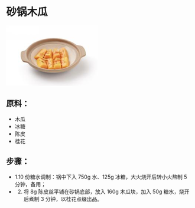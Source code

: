 # 砂锅木瓜

![砂锅木瓜](../images/砂锅木瓜.png)

## 原料：

- 木瓜
- 冰糖
- 陈皮
- 桂花

## 步骤：

- 1.10 份糖水调制：锅中下入 750g 水、125g 冰糖，大火烧开后转小火熬制 5 分钟，备用；
- 2. 将 8g 陈皮丝平铺在砂锅底部，放入 160g 木瓜块，加入 50g 糖水，烧开后煮制 3 分钟，以桂花点缀出品。
